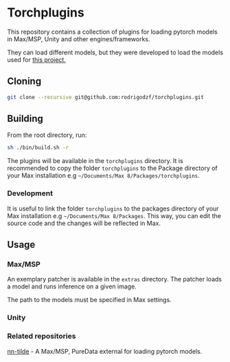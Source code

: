 # Torchplugins

This repository contains a collection of plugins for loading pytorch models in Max/MSP, Unity and other engines/frameworks.

They can load different models, but they were developed to load the models used for [this project.](https://arxiv.org/abs/2210.15306)

## Cloning

```bash
git clone --recursive git@github.com:rodrigodzf/torchplugins.git
```

## Building

From the root directory, run:

```bash
sh ./bin/build.sh -r
```

The plugins will be available in the `torchplugins` directory. It is recommended to copy the folder `torchplugins` to the Package directory of your Max installation e.g `~/Documents/Max 8/Packages/torchplugins`.

### Development

It is useful to link the folder `torchplugins` to the packages directory of your Max installation e.g `~/Documents/Max 8/Packages`. This way, you can edit the source code and the changes will be reflected in Max.

## Usage

### Max/MSP

An exemplary patcher is available in the `extras` directory. The patcher loads a model and runs inference on a given image.

The path to the models must be specified in Max settings.

### Unity

### Related repositories

[nn-tilde](https://github.com/acids-ircam/nn_tilde) - A Max/MSP, PureData external for loading pytorch models.
